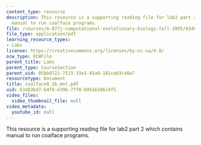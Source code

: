 ```yaml
---
content_type: resource
description: This resource is a supporting reading file for lab2 part 2 which contains
  manual to run coalface programs.
file: /courses/6-877j-computational-evolutionary-biology-fall-2005/63483bd7b4f8e39b7ff0695ab28614f5_coalface0_2b_mnl.pdf
file_type: application/pdf
learning_resource_types:
- Labs
license: https://creativecommons.org/licenses/by-nc-sa/4.0/
ocw_type: OCWFile
parent_title: Labs
parent_type: CourseSection
parent_uid: 05bb9721-7533-33e3-81a0-181ca03c40a7
resourcetype: Document
title: coalface0_2b_mnl.pdf
uid: 63483bd7-b4f8-e39b-7ff0-695ab28614f5
video_files:
  video_thumbnail_file: null
video_metadata:
  youtube_id: null
---
```

This resource is a supporting reading file for lab2 part 2 which contains manual to run coalface programs.